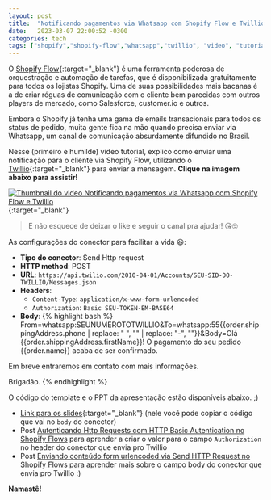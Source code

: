 ```yaml
---
layout: post
title:  "Notificando pagamentos via Whatsapp com Shopify Flow e Twillio"
date:   2023-03-07 22:00:52 -0300
categories: tech
tags: ["shopify","shopify-flow","whatsapp","twillio", "video", "tutorial"]
---
```


O [Shopify Flow](https://shopify.dev/docs/apps/flow){:target="_blank"} é uma ferramenta poderosa de orquestração e automação de tarefas, que é disponibilizada gratuitamente para todos os lojistas Shopify. Uma de suas possibilidades mais bacanas é a de criar réguas de comunicação com o cliente bem parecidas com outros players de mercado, como Salesforce, customer.io e outros.

Embora o Shopify já tenha uma gama de emails transacionais para todos os status de pedido, muita gente fica na mão quando precisa enviar via Whatsapp, um canal de comunicação absurdamente difundido no Brasil.

Nesse (primeiro e humilde) video tutorial, explico como enviar uma notificação para o cliente via Shopify Flow, utilizando o [Twillio](https://www.twilio.com/pt-br/){:target="_blank"} para enviar a mensagem. **Clique na imagem abaixo para assistir!**

[![Thumbnail do video Notificando pagamentos via Whatsapp com Shopify Flow e Twillio](https://img.youtube.com/vi/vsV9Th810Nc/0.jpg)](https://www.youtube.com/watch?v=vsV9Th810Nc){:target="_blank"}

> E não esquece de deixar o like e seguir o canal pra ajudar! 😘🤓

As configurações do conector para facilitar a vida 😆:

* **Tipo do conector**: Send Http request
* **HTTP method**: POST
* **URL**: `https://api.twilio.com/2010-04-01/Accounts/SEU-SID-DO-TWILLIO/Messages.json`
* **Headers**:
  * `Content-Type`: `application/x-www-form-urlencoded`
  * `Authorization`: `Basic SEU-TOKEN-EM-BASE64`
* **Body**:
  {% highlight bash %}
From=whatsapp:SEUNUMEROTOTWILLIO&To=whatsapp:55{{order.shippingAddress.phone | replace: " ", "" | replace: "-", ""}}&Body=Olá {{order.shippingAddress.firstName}}! O pagamento do seu pedido {{order.name}} acaba de ser confirmado.

Em breve entraremos em contato com mais informações.

Brigadão.
{% endhighlight %}


O código do template e o PPT da apresentação estão disponíveis abaixo. ;)

* [Link para os slides](/assets/posts/2023/2023-03-07-notificacoes-whatsapp-shopify-flow-twillio/Notificando%20pagamentos%20via%20Whatsapp%20com%20Shopify%20Flow%20e%20Twillio.pdf){:target="_blank"} (nele você pode copiar o código que vai no `body` do conector)
* Post [Autenticando Http Requests com HTTP Basic Autentication no Shopify Flows](https://leohackin.com.br/articles/2023-02/shopify-flow-basic-auth) para aprender a criar o valor para o campo `Authorization` no header do conector que envia pro Twillio
* Post [Enviando conteúdo form urlencoded via Send HTTP Request no Shopify Flows](https://leohackin.com.br/articles/2023-02/shopify-flow-url-encode) para aprender mais sobre o campo body do conector que envia pro Twillio :)

__Namastê!__
